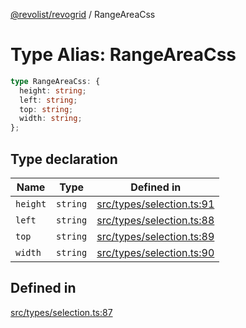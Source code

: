 [@revolist/revogrid](README.md) / RangeAreaCss

# Type Alias: RangeAreaCss

```ts
type RangeAreaCss: {
  height: string;
  left: string;
  top: string;
  width: string;
};
```

## Type declaration

| Name | Type | Defined in |
| ------ | ------ | ------ |
| `height` | `string` | [src/types/selection.ts:91](https://github.com/revolist/revogrid/blob/0787a2552cf5bbb21cb9aa4dbfa802d1d65b108b/src/types/selection.ts#L91) |
| `left` | `string` | [src/types/selection.ts:88](https://github.com/revolist/revogrid/blob/0787a2552cf5bbb21cb9aa4dbfa802d1d65b108b/src/types/selection.ts#L88) |
| `top` | `string` | [src/types/selection.ts:89](https://github.com/revolist/revogrid/blob/0787a2552cf5bbb21cb9aa4dbfa802d1d65b108b/src/types/selection.ts#L89) |
| `width` | `string` | [src/types/selection.ts:90](https://github.com/revolist/revogrid/blob/0787a2552cf5bbb21cb9aa4dbfa802d1d65b108b/src/types/selection.ts#L90) |

## Defined in

[src/types/selection.ts:87](https://github.com/revolist/revogrid/blob/0787a2552cf5bbb21cb9aa4dbfa802d1d65b108b/src/types/selection.ts#L87)
